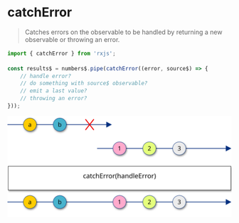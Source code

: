# catchError

> Catches errors on the observable to be handled by returning a new observable or throwing an error.

```typescript
import { catchError } from 'rxjs';

const results$ = numbers$.pipe(catchError((error, source$) => {
    // handle error?
    // do something with source$ observable?
    // emit a last value?
    // throwing an error?
}));

```

![w-1000 center](../../assets/images/diagrams/operator_catcherror.svg)